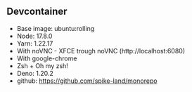 ## Devcontainer

- Base image: ubuntu:rolling
- Node: 17.8.0
- Yarn: 1.22.17
- With noVNC - XFCE trough noVNC (http://localhost:6080)
- With google-chrome
- Zsh + Oh my zsh!
- Deno: 1.20.2
- github: https://github.com/spike-land/monorepo
